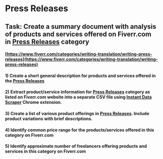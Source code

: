 # Press Releases
## Task: Create a summary document with analysis of products and services offered on Fiverr.com in [Press Releases](https://www.fiverr.com/categories/writing-translation/writing-press-releases) category
#### [https://www.fiverr.com/categories/writing-translation/writing-press-releases](https://www.fiverr.com/categories/writing-translation/writing-press-releases)
#### 1) Create a short general description for products and services offered in the [Press Releases](https://www.fiverr.com/categories/writing-translation/writing-press-releases)
#### 2) Extract product/service information for [Press Releases](https://www.fiverr.com/categories/writing-translation/writing-press-releases) category as listed on Fiverr.com website into a separate CSV file using [Instant Data Scraper](https://chrome.google.com/webstore/detail/instant-data-scraper/ofaokhiedipichpaobibbnahnkdoiiah) Chrome extension.
#### 3) Create a list of various product offerings in [Press Releases](https://www.fiverr.com/categories/writing-translation/writing-press-releases). Include product variations with brief descriptions.
#### 4) Identify common price range for the products/services offered in this category on Fiverr.com
#### 5) Identify approximate number of freelancers offering products and services in this category on Fiverr.com
